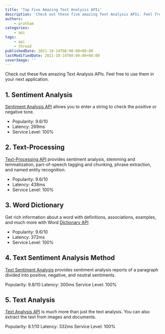 ```yaml
---
title: 'Top Five Amazing Text Analysis APIs'
description: 'Check out these five amazing Text Analysis APIs. Feel free to use them in your next application.'
authors:
    - pratham
categories:
    - api
tags:
    - api
    - thread
publishedDate: 2021-10-14T08:00:00+08:00
lastModifiedDate: 2021-10-14T08:00:00+08:00
coverImage: ''
---
```


<Lead>
	Check out these five amazing Text Analysis APIs. Feel free to use them in
	your next application.
</Lead>

## 1. Sentiment Analysis

[Sentiment Analysis API](https://rapidapi.com/twinword/api/sentiment-analysis/?utm_source=RapidAPI.com/guides&utm_medium=DevRel&utm_campaign=DevRel) allows you to enter a string to check the positive or negative tone.

-   Popularity: 9.6/10
-   Latency: 269ms
-   Service Level: 100%

## 2. Text-Processing

[Text-Processing API](https://rapidapi.com/japerk/api/text-processing/?utm_source=RapidAPI.com/guides&utm_medium=DevRel&utm_campaign=DevRel) provides sentiment analysis, stemming and lemmatization, part-of-speech tagging and chunking, phrase extraction, and named entity recognition.

-   Popularity: 9.6/10
-   Latency: 438ms
-   Service Level: 100%

## 3. Word Dictionary

Get rich information about a word with definitions, associations, examples, and much more with Word [Dictionary API](https://rapidapi.com/twinword/api/word-dictionary/?utm_source=RapidAPI.com/guides&utm_medium=DevRel&utm_campaign=DevRel)

-   Popularity: 9.6/10
-   Latency: 372ms
-   Service Level: 100%

## 4. Text Sentiment Analysis Method

[Text Sentiment Analysis](https://rapidapi.com/fyhao/api/text-sentiment-analysis-method/?utm_source=RapidAPI.com/guides&utm_medium=DevRel&utm_campaign=DevRel) provides sentiment analysis reports of a paragraph divided into positive, negative, and neutral sentiments.

Popularity: 9.8/10
Latency: 300ms
Service Level: 100%

## 5. Text Analysis

[Text Analysis API](https://rapidapi.com/gaurmanojkumar530/api/text-analysis12/?utm_source=RapidAPI.com/guides&utm_medium=DevRel&utm_campaign=DevRel) is much more than just the text analysis. You can also extract the text from images and documents.

Popularity: 8.1/10
Latency: 332ms
Service Level: 100%
